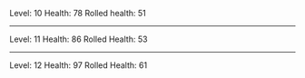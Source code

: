 Level: 10
Health: 78
Rolled health: 51

---

Level: 11
Health: 86
Rolled Health: 53

---

Level: 12
Health: 97
Rolled Health: 61






